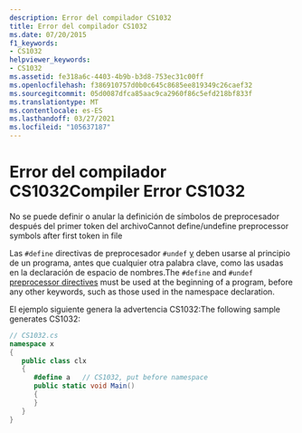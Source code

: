 ```yaml
---
description: Error del compilador CS1032
title: Error del compilador CS1032
ms.date: 07/20/2015
f1_keywords:
- CS1032
helpviewer_keywords:
- CS1032
ms.assetid: fe318a6c-4403-4b9b-b3d8-753ec31c00ff
ms.openlocfilehash: f386910757d0b0c645c8685ee819349c26caef32
ms.sourcegitcommit: 05d0087dfca85aac9ca2960f86c5efd218bf833f
ms.translationtype: MT
ms.contentlocale: es-ES
ms.lasthandoff: 03/27/2021
ms.locfileid: "105637187"
---
```

# <a name="compiler-error-cs1032"></a><span data-ttu-id="4017f-103">Error del compilador CS1032</span><span class="sxs-lookup"><span data-stu-id="4017f-103">Compiler Error CS1032</span></span>

<span data-ttu-id="4017f-104">No se puede definir o anular la definición de símbolos de preprocesador después del primer token del archivo</span><span class="sxs-lookup"><span data-stu-id="4017f-104">Cannot define/undefine preprocessor symbols after first token in file</span></span>  
  
 <span data-ttu-id="4017f-105">Las `#define` directivas de preprocesador `#undef` [y](../language-reference/preprocessor-directives.md#defining-symbols) deben usarse al principio de un programa, antes que cualquier otra palabra clave, como las usadas en la declaración de espacio de nombres.</span><span class="sxs-lookup"><span data-stu-id="4017f-105">The `#define` and `#undef` [preprocessor directives](../language-reference/preprocessor-directives.md#defining-symbols) must be used at the beginning of a program, before any other keywords, such as those used in the namespace declaration.</span></span>  
  
 <span data-ttu-id="4017f-106">El ejemplo siguiente genera la advertencia CS1032:</span><span class="sxs-lookup"><span data-stu-id="4017f-106">The following sample generates CS1032:</span></span>  
  
```csharp  
// CS1032.cs  
namespace x  
{  
   public class clx  
   {  
      #define a   // CS1032, put before namespace  
      public static void Main()  
      {  
      }  
   }  
}  
```
